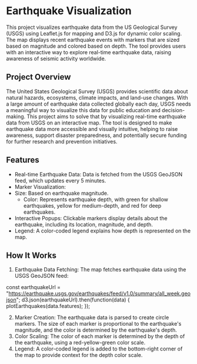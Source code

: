 # Earthquake Visualization
  This project visualizes earthquake data from the US Geological Survey (USGS) using Leaflet.js for mapping and D3.js for dynamic color scaling.
The map displays recent earthquake events with markers that are sized based on magnitude and colored based on depth.
  The tool provides users with an interactive way to explore real-time earthquake data, raising awareness of seismic activity worldwide.

## Project Overview
  The United States Geological Survey (USGS) provides scientific data about natural hazards, ecosystems, climate impacts,
and land-use changes. With a large amount of earthquake data collected globally each day, USGS needs a meaningful way to visualize this data for public education and decision-making.
  This project aims to solve that by visualizing real-time earthquake data from USGS on an interactive map.
The tool is designed to make earthquake data more accessible and visually intuitive, helping to raise awareness,
support disaster preparedness, and potentially secure funding for further research and prevention initiatives.

## Features
- Real-time Earthquake Data: Data is fetched from the USGS GeoJSON feed, which updates every 5 minutes.
- Marker Visualization:
- Size: Based on earthquake magnitude.
  - Color: Represents earthquake depth, with green for shallow earthquakes, yellow for medium-depth, and red for deep earthquakes.
- Interactive Popups: Clickable markers display details about the earthquake, including its location, magnitude, and depth.
- Legend: A color-coded legend explains how depth is represented on the map.

## How It Works
1. Earthquake Data Fetching:
The map fetches earthquake data using the USGS GeoJSON feed:

const earthquakeUrl = "https://earthquake.usgs.gov/earthquakes/feed/v1.0/summary/all_week.geojson";
d3.json(earthquakeUrl).then(function(data) { plotEarthquakes(data.features);
});

2. Marker Creation:
The earthquake data is parsed to create circle markers. The size of each marker is proportional to
the earthquake's magnitude, and the color is determined by the earthquake's depth.
3. Color Scaling:
The color of each marker is determined by the depth of the earthquake, using a red-yellow-green
color scale.
4. Legend: A color-coded legend is added to the bottom-right corner of the map to provide context for the
depth color scale.
